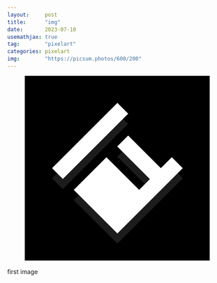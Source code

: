 ```yaml
---
layout:     post
title:      "img"
date:       2023-07-10
usemathjax: true
tag:        "pixelart"
categories: pixelart
img:        "https://picsum.photos/600/200"
---
```


<figure>
<img src="/posts/images/test.png" alt="first img">
</figure>

first image